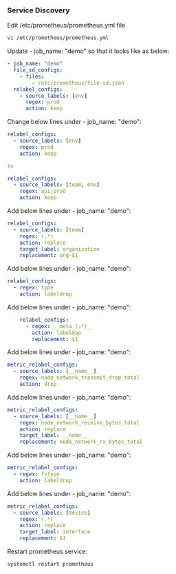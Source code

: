 ### Service Discovery

Edit /etc/prometheus/prometheus.yml file
```sh
vi /etc/prometheus/prometheus.yml
```
Update - job_name: "demo" so that it looks like as below:
```yaml
- job_name: "demo"
  file_sd_configs:
    - files:
        - /etc/prometheus/file-sd.json
  relabel_configs:
    - source_labels: [env]
      regex: prod
      action: keep
```
Change below lines under - job_name: "demo":
```yaml
relabel_configs:
  - source_labels: [env]
    regex: prod
    action: keep

to

relabel_configs:
  - source_labels: [team, env]
    regex: api;prod
    action: keep
```
Add below lines under - job_name: "demo":
```yaml
relabel_configs:
  - source_labels: [team]
    regex: (.*)
    action: replace
    target_label: organization
    replacement: org-$1
```
Add below lines under - job_name: "demo":
```yaml
relabel_configs:
  - regex: type
    action: labeldrop
```
Add below lines under - job_name: "demo":
```yaml
    relabel_configs:
      - regex: __meta_(.*)__
        action: labelmap
        replacement: $1
```
Add below lines under - job_name: "demo":
```yaml
metric_relabel_configs:
  - source_labels: [__name__]
    regex: node_network_transmit_drop_total
    action: drop
```
Add below lines under - job_name: "demo":
```yaml
metric_relabel_configs:
  - source_labels: [__name__]
    regex: node_network_receive_bytes_total
    action: replace
    target_label: __name__
    replacement: node_network_rx_bytes_total
```
Add below lines under - job_name: "demo":
```yaml
metric_relabel_configs:
  - regex: fstype
    action: labeldrop
```
Add below lines under - job_name: "demo":
```yaml
metric_relabel_configs:
  - source_labels: [device]
    regex: (.*)
    action: replace
    target_label: interface
    replacement: $1
```
Restart prometheus service:
```sh
systemctl restart prometheus
```

